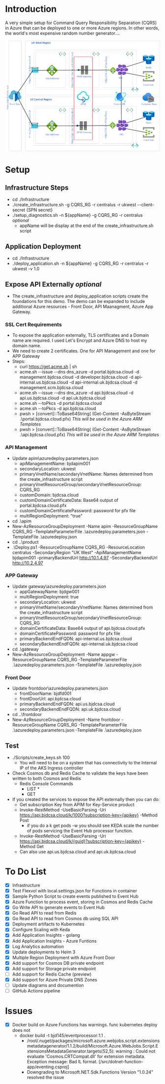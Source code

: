 # Introduction
A very simple setup for Command Query Responsibility Separation (CQRS) in Azure that can be deployed to one or more Azure regions.
In other words, the world's most expensive random number generator....

![Architecture](./architecture.png)

# Setup

## Infrastructure Steps
* cd ./Infrastructure
* ./create_infrastructure.sh -g CQRS_RG -r centralus -r ukwest --client-secret {SPN secret} 
* ./setup_diagnostics.sh -n ${appName} -g CQRS_RG -r centralus _optional_
    * appName will be display at the end of the create_infrastructure.sh script 

## Application Deployment 
* cd ./Infrastructure
* ./deploy_application.sh -n ${appName} -g CQRS_RG -r centralus -r ukwest -v 1.0

## Expose API Externally _optional_ 
* The create_infrastructure and deploy_application scripts create the foundations for this demo. The demo can be expanded to include additional Azure resources - Front Door, API Maanagment, Azure App Gateway.  

### SSL Cert Requirements 
* To expose the application externally, TLS certificates and a Domain name are required. I used Let's Encrypt and Azure DNS to host my domain name.
* We need to create 2 certificates. One for API Management and one for APP Gateway
* Steps:
    * curl https://get.acme.sh | sh
    * acme.sh --issue --dns dns_azure -d portal.bjdcsa.cloud -d management.bjdcsa.cloud -d developer.bjdcsa.cloud -d api-internal.us.bjdcsa.cloud -d api-internal.uk.bjdcsa.cloud -d management.scm.bjdcsa.cloud
    * acme.sh --issue --dns dns_azure -d api.bjdcsa.cloud -d api.us.bjdcsa.cloud -d api.uk.bjdcsa.cloud
    * acme.sh --toPkcs -d portal.bjdcsa.cloud
    * acme.sh --toPkcs -d api.bjdcsa.cloud
    * pwsh > [convert]::ToBase64String( (Get-Content -AsByteStream .\portal.bjdcsa.cloud.pfx) _This will be used in the Azure ARM Templates_
    * pwsh > [convert]::ToBase64String( (Get-Content -AsByteStream .\api.bjdcsa.cloud.pfx) _This will be used in the Azure ARM Templates_

### API Management 
* Update apim\azuredeploy.parameters.json 
    * apiManagementName: bjdapim001
    * secondaryLocation: ukwest
    * primaryVnetName/secondaryVnetName: Names determined from the create_infrastructure script
    * primaryVnetResourceGroup/secondaryVnetResourceGroup: CQRS_RG
    * customDomain: bjdcsa.cloud
    * customDomainCertificateData: Base64 output of portal.bjdcsa.cloud.pfx
    * customDomainCertificatePassword: password for pfx file
    * multiRegionDeployment: "true"
* cd .\apim
* New-AzResourceGroupDeployment -Name apim -ResourceGroupName CQRS_RG -TemplateParameterFile .\azuredeploy.parameters.json -TemplateFile .\azuredeploy.json
* cd ..\product
* .\Deploy.ps1 -ResourceGroupName CQRS_RG -ResourceLocation centralus -SecondaryRegion "UK West" -ApiManagementName bjdapim001 -primaryBackendUrl http://10.1.4.97 -SecondaryBackendUrl http://10.2.4.97

### APP Gateway 
* Update gateway\azuredeploy.parameters.json
    * appGatewayName: bjdgw001
    * multiRegionDeployment: true
    * secondaryLocation: ukwest
    * primaryVnetName/secondaryVnetName: Names determined from the create_infrastructure script
    * primaryVnetResourceGroup/secondaryVnetResourceGroup: CQRS_RG
    * domainCertificateData: Base64 output of api.bjdcsa.cloud.pfx
    * domainCertificatePassword: password for pfx file
    * primaryBackendEndFQDN: api-internal.us.bjdcsa.cloud
    * secondaryBackendEndFQDN: api-internal.uk.bjdcsa.cloud
* cd .\gateway
* New-AzResourceGroupDeployment -Name appgw -ResourceGroupName CQRS_RG -TemplateParameterFile .\azuredeploy.parameters.json -TemplateFile .\azuredeploy.json

### Front Door
* Update frontdoor\azuredeploy.parameters.json
    * frontDoorName: bjdfd001
    * frontDoorUrl: api.bjdcsa.cloud
    * primaryBackendEndFQDN: api.us.bjdcsa.cloud
    * secondaryBackendEndFQDN: api.uk.bjdcsa.cloud
* cd ..\frontdoor
* New-AzResourceGroupDeployment -Name frontdoor -ResourceGroupName CQRS_RG -TemplateParameterFile .\azuredeploy.parameters.json -TemplateFile .\azuredeploy.json

## Test
* ./Scripts/create_keys.sh 100 
    * You will need to be on a system that has connectivity to the Internal IP of the AKS Ingress controller
* Check Cosmos db and Redis Cache to validate the keys have been written to both Cosmos and Redis
    * Redis Console Commands
        * LIST *
        * GET <keyid>
* If you created the services to expose the API externally then you can do:
    * Get subscription Key from APIM for Key-Service product
    * Invoke-RestMethod -UseBasicParsing -Uri https://api.bjdcsa.cloud/k/1000?subscription-key={apikey} -Method Post
        * if you do a k get pods -w you should see KEDA scale the number of pods servicing the Event Hub processor function.
    * Invoke-RestMethod -UseBasicParsing -Uri https://api.bjdcsa.cloud/k/{guid}?subscription-key={apikey} -Method Get
    * Can also use api.us.bjdcsa.cloud and api.uk.bjdcsa.cloud
    
# To Do List 
- [x] Infrastructure 
- [x] Test Flexvol with local.settings.json for Functions in container
- [x] Sample Python Script to create events published to Event Hub
- [x] Azure Function to process event, storing in Cosmos and Redis Cache
- [x] Go Write API to generate events to Event Hub 
- [x] Go Read API to read from Redis 
- [x] Go Read API to read from Cosmos db using SQL API
- [x] Deployment artifacts to Kubernetes
- [x] Configure Scaling with Keda 
- [x] Add Application Insights - golang
- [x] Add Application Insights - Azure Funtions
- [x] Log Analytics automation 
- [x] Update deployments to Helm 3
- [x] Multiple Region Deployment with Azure Front Door
- [x] Add support for Cosmos DB private endpoint
- [x] Add support for Storage private endpoint
- [ ] Add support for Redis Cache (preview)
- [x] Add support for Azure Private DNS Zones
- [ ] Update diagrams and documention
- [ ] GitHub Actions pipeline 

# Issues
- [x] Docker build on Azure Functions has warnings. func kubernetes deploy does not
    * docker build -t bjd145/eventprocessor:1.1 . 
        * /root/.nuget/packages/microsoft.azure.webjobs.script.extensionsmetadatagenerator/1.1.2/build/Microsoft.Azure.WebJobs.Script.ExtensionsMetadataGenerator.targets(52,5): warning :     Could not evaluate 'Cosmos.CRTCompat.dll' for extension metadata. Exception message: Bad IL format. [/src/dotnet-function-app/eventing.csproj]
        * Downgrading to Microsoft.NET.Sdk.Functions Version "1.0.24" resolved the issue
